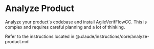 # Analyze Product

Analyze your product's codebase and install AgileVerifFlowCC. This is complex and requires careful planning and a lot of thinking.

Refer to the instructions located in @.claude/instructions/core/analyze-product.md
